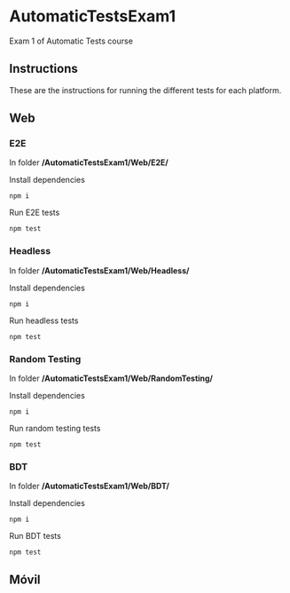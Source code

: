 # AutomaticTestsExam1
Exam 1 of Automatic Tests course

## Instructions

These are the instructions for running the different tests for each platform.

## Web

### E2E

In folder **/AutomaticTestsExam1/Web/E2E/**

Install dependencies

```
npm i
```

Run E2E tests

```
npm test
```

### Headless

In folder **/AutomaticTestsExam1/Web/Headless/**

Install dependencies

```
npm i
```

Run headless tests

```
npm test
```

### Random Testing

In folder **/AutomaticTestsExam1/Web/RandomTesting/**

Install dependencies

```
npm i
```

Run random testing tests

```
npm test
```

### BDT

In folder **/AutomaticTestsExam1/Web/BDT/**

Install dependencies

```
npm i
```

Run BDT tests

```
npm test
```

## Móvil
